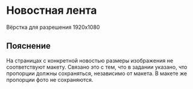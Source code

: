 # Новостная лента
Вёрстка для разрешения 1920х1080

## Пояснение
На страницах с конкретной новостью размеры изображения не соответствуют макету.
Связано это с тем, что в задании указано, что пропорции должны сохраняться, независимо от макета.
В макете же пропорции фото не сохраняются.
